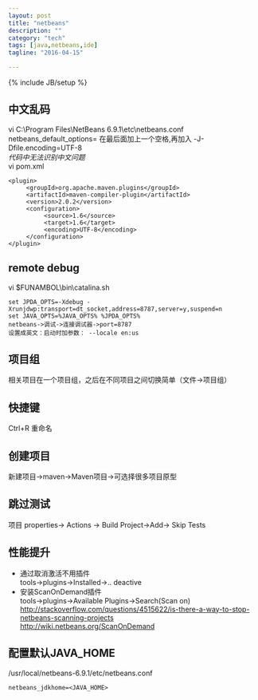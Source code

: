 ```yaml
---
layout: post
title: "netbeans"
description: ""
category: "tech"
tags: [java,netbeans,ide]
tagline: "2016-04-15"

---
```

{% include JB/setup %}

## 中文乱码
vi C:\Program Files\NetBeans 6.9.1\etc\netbeans.conf  
netbeans_default_options= 在最后面加上一个空格,再加入 -J-Dfile.encoding=UTF-8  
*代码中无法识别中文问题*  
vi pom.xml

    <plugin>
         <groupId>org.apache.maven.plugins</groupId>
         <artifactId>maven-compiler-plugin</artifactId>
         <version>2.0.2</version>
         <configuration>
              <source>1.6</source>
              <target>1.6</target>
              <encoding>UTF-8</encoding>
         </configuration>
    </plugin>

## remote debug

vi $FUNAMBOL\bin\catalina.sh

    set JPDA_OPTS=-Xdebug -Xrunjdwp:transport=dt_socket,address=8787,server=y,suspend=n
    set JAVA_OPTS=%JAVA_OPTS% %JPDA_OPTS%
    netbeans->调试->连接调试器->port=8787
    设置成英文：启动时加参数： --locale en:us

## 项目组  
相关项目在一个项目组，之后在不同项目之间切换简单（文件->项目组）

## 快捷键  
Ctrl+R 重命名

## 创建项目  
新建项目->maven->Maven项目->可选择很多项目原型

## 跳过测试  
项目 properties-> Actions -> Build Project->Add-> Skip Tests

## 性能提升  

- 通过取消激活不用插件  
tools->plugins->Installed->.. deactive
- 安装ScanOnDemand插件  
tools->plugins->Available Plugins->Search(Scan on)
  http://stackoverflow.com/questions/4515622/is-there-a-way-to-stop-netbeans-scanning-projects  
  http://wiki.netbeans.org/ScanOnDemand  

## 配置默认JAVA_HOME

/usr/local/netbeans-6.9.1/etc/netbeans.conf

    netbeans_jdkhome=<JAVA_HOME>

